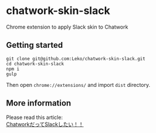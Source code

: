 # chatwork-skin-slack

Chrome extension to apply Slack skin to Chatwork

## Getting started

```
git clone git@github.com:Leko/chatwork-skin-slack.git
cd chatwork-skin-slack
npm i
gulp
```

Then open `chrome://extensions/` and import `dist` directory.

## More information

Please read this article:  
[ChatworkだってSlackしたい！！](http://leko.jp/archives/913)

